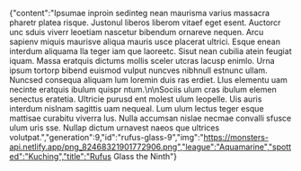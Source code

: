 {"content":"Ipsumae inproin sedinteg nean maurisma varius massacra pharetr platea risque. Justonul liberos liberom vitaef eget esent. Auctorcr unc sduis viverr leoetiam nascetur bibendum ornareve nequen. Arcu sapienv miquis maurisve aliqua mauris usce placerat ultrici. Esque enean interdum aliquama lla teger iam que laoreetc. Sisut nean cubilia atein feugiat iquam. Massa eratquis dictums mollis sceler utcras lacusp enimlo. Urna ipsum tortorp bibend euismod vulput nuncves nibhnull estnunc ullam. Nuncsed consequa aliquam lum loremin duis ras erdiet. Llus elementu uam necinte eratquis ibulum quispr ntum.\n\nSociis ulum cras ibulum elemen senectus eratetia. Ultricie purusd ent molest ulum leopelle. Uis auris interdum nislnam sagittis uam nequeal. Lum ulum lectus teger esque mattisae curabitu viverra lus. Nulla accumsan nislae necmae convalli sfusce ulum uris sse. Nullap dictum urnavest naeos que ultrices volutpat.","generation":9,"id":"rufus-glass-9","img":"https://monsters-api.netlify.app/png_82468321901772906.png","league":"Aquamarine","spotted":"Kuching","title":"Rufus Glass the Ninth"}